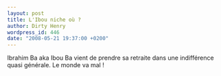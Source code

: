 ```yaml
---
layout: post
title: L'Ibou niche où ?
author: Dirty Henry
wordpress_id: 446
date: "2008-05-21 19:37:00 +0200"
---
```


Ibrahim Ba aka Ibou Ba vient de prendre sa retraite dans une indifférence quasi
générale. Le monde va mal !
